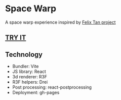 # Space Warp

A space warp experience inspired by [Felix Tan project](https://github.com/o2bomb/space-warp)

## [TRY IT](https://mathieu-superpose.github.io/space-warp)

## Technology

- Bundler: Vite
- JS library: React
- 3d renderer: R3F
- R3F helpers: Drei
- Post processing: react-postprocessing
- Deployment: gh-pages
